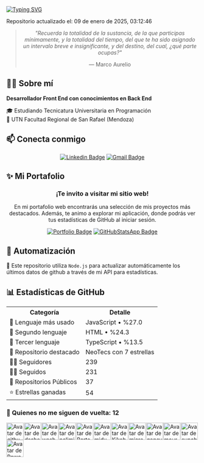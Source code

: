 [![Typing SVG](https://readme-typing-svg.herokuapp.com?font=Tektur&pause=1000&color=007ACC&width=500&lines=Hola+a+todos!+Bienvenidos+a+mi+perfil+de+GitHub!+;Soy+Desarrollador+Front+End+%2C+de+Argentina+%F0%9F%87%A6%F0%9F%87%B7)](https://git.io/typing-svg)

<div align="rigth">
  <time>Repositorio actualizado el: 09 de enero de 2025, 03:12:46</time>
</div>

<div align="center">

> *"Recuerda la totalidad de la sustancia, de la que participas
> mínimamente, y la totalidad del tiempo, del que te ha sido asignado un
> intervalo breve e insignificante, y del destino, del cual, ¿qué parte ocupas?"*
>
> — Marco Aurelio

</div>

## 👨‍💻 Sobre mí

**Desarrollador Front End con conocimientos en Back End**

🎓 Estudiando Tecnicatura Universitaria en Programación  
🏫 UTN Facultad Regional de San Rafael (Mendoza)

## 📫 Conecta conmigo

<div align="center">

[![Linkedin Badge](https://img.shields.io/badge/-Gabriel-blue?style=for-the-badge&logo=Linkedin&logoColor=white&link=https://www.linkedin.com/in/gabriel-calcagni//)](https://www.linkedin.com/in/gabriel-calcagni//)
[![Gmail Badge](https://img.shields.io/badge/-calcagni.gabriel86@gmail.com-d14836?style=for-the-badge&logo=Gmail&logoColor=white&link=mailto:mailto:calcagni.gabriel86@gmail.com)](mailto:calcagni.gabriel86@gmail.com)

</div>

## ✨ Mi Portafolio

<div align="center">

### ¡Te invito a visitar mi sitio web!

En mi portafolio web encontrarás una selección de mis proyectos más destacados. Además, te animo a explorar mi aplicación, donde podrás ver tus estadísticas de GitHub al iniciar sesión.

[![Portfolio Badge](https://img.shields.io/badge/-Portfolio-2A2A2A?style=for-the-badge&logo=vercel&logoColor=white&link=https://calcagni-gabriel.vercel.app)](https://calcagni-gabriel.vercel.app)
[![GitHubStatsApp Badge](https://img.shields.io/badge/-GitHub_Stats-753F98?style=for-the-badge&logo=vercel&logoColor=white&link=https://calcagni-gabriel.vercel.app/github-stats)](https://calcagni-gabriel.vercel.app/github-stats)

</div>

## 🤖 Automatización

🚀 Este repositorio utiliza `Node.js` para actualizar automáticamente los últimos datos de github a través de mi API para estadísticas.

## 📊 Estadísticas de GitHub

<table>
  <tr>
    <th>Categoría</th>
    <th>Detalle</th>
  </tr>
  <tr>
    <td>🥇 Lenguaje más usado</td>
    <td>JavaScript • %27.0</td>
  </tr>
  <tr>
    <td>🥈 Segundo lenguaje</td>
    <td>HTML • %24.3</td>
  </tr>
  <tr>
    <td>🥉 Tercer lenguaje</td>
    <td>TypeScript • %13.5</td>
  </tr>
  <tr>
    <td>🌟 Repositorio destacado</td>
    <td>NeoTecs con 7 estrellas</td>
  </tr>
  <tr>
    <td>🙇‍♂️ Seguidores</td>
    <td>239</td>
  </tr>
  <tr>
    <td>🙇‍♀️ Seguidos</td>
    <td>231</td>
  </tr>
  <tr>
    <td>📁 Repositorios Públicos</td>
    <td>37</td>
  </tr>
  <tr>
    <td>⭐ Estrellas ganadas</td>
    <td>54</td>
  </tr>
</table>

### 👥 Quienes no me siguen de vuelta: 12

<div align="left" style="display: grid; grid-template-columns: repeat(auto-fill, minmax(45px, 1fr))">


  <a href="https://github.com/github" title="github">
    <img src="https://avatars.githubusercontent.com/u/9919?v=4" width="45" height="45" alt="Avatar de github" />
  </a>

  <a href="https://github.com/dscho" title="dscho">
    <img src="https://avatars.githubusercontent.com/u/127790?v=4" width="45" height="45" alt="Avatar de dscho" />
  </a>

  <a href="https://github.com/wesbos" title="wesbos">
    <img src="https://avatars.githubusercontent.com/u/176013?v=4" width="45" height="45" alt="Avatar de wesbos" />
  </a>

  <a href="https://github.com/nolimits4web" title="nolimits4web">
    <img src="https://avatars.githubusercontent.com/u/999588?v=4" width="45" height="45" alt="Avatar de nolimits4web" />
  </a>

  <a href="https://github.com/BartoszJarocki" title="BartoszJarocki">
    <img src="https://avatars.githubusercontent.com/u/1017620?v=4" width="45" height="45" alt="Avatar de BartoszJarocki" />
  </a>

  <a href="https://github.com/midudev" title="midudev">
    <img src="https://avatars.githubusercontent.com/u/1561955?v=4" width="45" height="45" alt="Avatar de midudev" />
  </a>

  <a href="https://github.com/Kikobeats" title="Kikobeats">
    <img src="https://avatars.githubusercontent.com/u/2096101?v=4" width="45" height="45" alt="Avatar de Kikobeats" />
  </a>

  <a href="https://github.com/microsoft" title="microsoft">
    <img src="https://avatars.githubusercontent.com/u/6154722?v=4" width="45" height="45" alt="Avatar de microsoft" />
  </a>

  <a href="https://github.com/goncy" title="goncy">
    <img src="https://avatars.githubusercontent.com/u/6494462?v=4" width="45" height="45" alt="Avatar de goncy" />
  </a>

  <a href="https://github.com/mouredev" title="mouredev">
    <img src="https://avatars.githubusercontent.com/u/17043402?v=4" width="45" height="45" alt="Avatar de mouredev" />
  </a>

  <a href="https://github.com/supabase" title="supabase">
    <img src="https://avatars.githubusercontent.com/u/54469796?v=4" width="45" height="45" alt="Avatar de supabase" />
  </a>

  <a href="https://github.com/PowerSystem2024" title="PowerSystem2024">
    <img src="https://avatars.githubusercontent.com/u/178205025?v=4" width="45" height="45" alt="Avatar de PowerSystem2024" />
  </a>


</div>